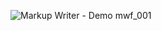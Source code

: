 ![Markup Writer - Demo mwf_001](https://github.com/Michael-R-R/markup-writer/assets/54217603/e88e9216-9461-4f01-8f7a-1d8db3253b79)
